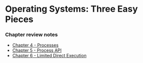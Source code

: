 # Operating Systems: Three Easy Pieces

### Chapter review notes

* [Chapter 4 - Processes](./chapter-4-processes.md)
* [Chapter 5 - Process API](./chapter-5-process-api.md)
* [Chapter 6 - Limited Direct Execution](./chapter-6-limited-direct-execution.md)